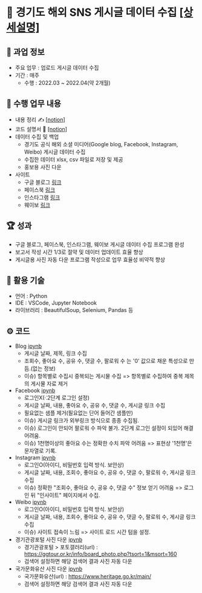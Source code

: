 # 💾 경기도 해외 SNS 게시글 데이터 수집  [[상세설명]](https://github.com/kbjung/Wantreez/tree/main/Crawling/gyeonggido#readme)

## 📃 과업 정보
+ 주요 업무 : 업로드 게시글 데이터 수집
+ 기간 : 매주
  - 수행 : 2022.03 ~ 2022.04(약 2개월)
  
## 📌 수행 업무 내용
+ 내용 정리 ✍ [[notion]](https://www.notion.so/SNS-da3d2d48a900455bbd0270df0b338b41)
+ 코드 설명서 📃 [[notion]](https://www.notion.so/5f7b9484d2b14e54b0e4111e6a047ffd)
+ 데이터 수집 및 백업
  - 경기도 공식 해외 소셜 미디어(Google blog, Facebook, Instagram, Weibo) 게시글 데이터 수집
  - 수집한 데이터 xlsx, csv 파일로 저장 및 제공
  - 홍보용 사진 다운
+ 사이트
  - 구글 블로그 [링크](https://www.gyeonggido-korea.com/)
  - 페이스북 [링크](https://www.facebook.com/GyeonggiKorea.en)
  - 인스타그램 [링크](https://www.instagram.com/gyeonggi_korea/)
  - 웨이보 [링크](https://weibo.com/p/1001066011831795/home?from=page_100106&mod=TAB#place)

## 🏆 성과
- 구글 블로그, 페이스북, 인스타그램, 웨이보 게시글 데이터 수집 프로그램 완성
- 보고서 작성 시간 1/3로 절약 및 데이터 업데이트 효율 향상
- 게시글용 사진 자동 다운 프로그램 작성으로 업무 효율성 비약적 향상

## 🔧 활용 기술
- 언어 : Python
- IDE : VSCode, Jupyter Notebook
- 라이브러리 : BeautifulSoup, Selenium, Pandas 등

## ⚙ 코드
+ Blog [ipynb](https://github.com/kbjung/Wantreez/blob/main/Crawling/gyeonggido/blog_crawling.ipynb)
  - 게시글 날짜, 제목, 링크 수집
  - 조회수, 좋아요 수, 공유 수, 댓글 수, 팔로워 수 는 '0' 값으로 채운 특성으로 만듬.(없는 정보)
  - 이슈) 항목별로 수집시 중복되는 게시물 수집 => 항목별로 수집하여 중복 제목의 게시물 자료 제거
+ Facebook [ipynb](https://github.com/kbjung/Wantreez/blob/main/Crawling/gyeonggido/facebook_crawling.ipynb)
  - 로그인X(⁖2단계 로그인 설정)
  - 게시글 날짜, 내용, 좋아요 수, 공유 수, 댓글 수, 게시글 링크 수집
  - 필요없는 샘플 제거(필요없는 단어 들어간 샘플만)
  - 이슈) 게시글 링크가 외부링크 방식으로 종종 수집됨.
  - 이슈) 로그인이 안되어 팔로워 수 파악 불가. 2단계 로그인 설정이 되있어 해결 어려움.
  - 이슈) 1천명이상의 좋아요 수는 정확한 수치 파악 어려움 => 표현상 '1천명'은 문자열로 기록.
+ Instagram [ipynb](https://github.com/kbjung/Wantreez/blob/main/Crawling/gyeonggido/insta_crawling.ipynb)
  - 로그인O(아이디, 비밀번호 입력 방식. 보안상)
  - 게시글 날짜, 내용, 조회수, 좋아요 수, 공유 수, 댓글 수, 팔로워 수, 게시글 링크 수집
  - 이슈) 정확한 "조회수, 좋아요 수, 공유 수, 댓글 수" 정보 얻기 어려움 => 로그인 뒤 "인사이트" 페이지에서 수집.
+ Weibo [ipynb](https://github.com/kbjung/Wantreez/blob/main/Crawling/gyeonggido/weibo_crawling.ipynb)
  - 로그인O(아이디, 비밀번호 입력 방식. 보안상)
  - 게시글 날짜, 내용, 조회수, 좋아요 수, 공유 수, 댓글 수, 팔로워 수, 게시글 링크 수집
  - 이슈) 사이트 접속이 느림 => 사이트 로드 시간 텀을 설정.
+ 경기관광포털 사진 다운 [ipynb](https://github.com/kbjung/Wantreez/blob/main/Crawling/gyeonggido/crawling_pic(ggtour).ipynb)
  - 경기관광포털 > 포토갤러리(url) : https://ggtour.or.kr/info/board_photo.php?tsort=1&msort=160
  - 검색어 설정하면 해당 검색어 결과 사진 자동 다운
+ 국가문화유산 사진 다운 [ipynb](https://github.com/kbjung/Wantreez/blob/main/Crawling/gyeonggido/crawling_pic(heritage).ipynb)
  - 국가문화유산(url) : https://www.heritage.go.kr/main/
  - 검색어 설정하면 해당 검색어 결과 사진 자동 다운
